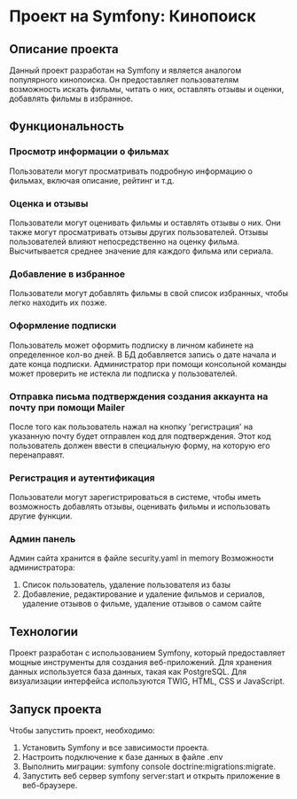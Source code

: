 # Проект на Symfony: Кинопоиск

## Описание проекта

Данный проект разработан на Symfony и является аналогом популярного кинопоиска. Он предоставляет пользователям возможность искать фильмы, читать о них, оставлять отзывы и оценки, добавлять фильмы в избранное.

## Функциональность

### Просмотр информации о фильмах
Пользователи могут просматривать подробную информацию о фильмах, включая описание, рейтинг и т.д.

### Оценка и отзывы
Пользователи могут оценивать фильмы и оставлять отзывы о них. Они также могут просматривать отзывы других пользователей.
Отзывы пользователей влияют непосредственно на оценку фильма. Высчитывается среднее значение для каждого фильма или сериала.

### Добавление в избранное
Пользователи могут добавлять фильмы в свой список избранных, чтобы легко находить их позже.

### Оформление подписки
Пользователь может оформить подписку в личном кабинете на определенное кол-во дней. В БД добавляется запись о дате начала и дате конца подписки.
Администратор при помощи консольной команды может проверить не истекла ли подписка у пользователей.

### Отправка письма подтверждения создания аккаунта на почту при помощи Mailer
После того как пользователь нажал на кнопку 'регистрация' на указанную почту будет отправлен код для подтверждения. Этот код пользователь должен ввести в специальную форму, на которую его перенаправят.

### Регистрация и аутентификация
Пользователи могут зарегистрироваться в системе, чтобы иметь возможность добавлять отзывы, оценивать фильмы и использовать другие функции.

### Админ панель
Админ сайта хранится в файле security.yaml in memory
Возможности администратора:
1. Список пользователь, удаление пользователя из базы
2. Добавление, редактирование и удаление фильмов и сериалов, удаление отзывов о фильме, удаление отзывов о самом сайте

## Технологии

Проект разработан с использованием Symfony, который предоставляет мощные инструменты для создания веб-приложений. Для хранения данных используется база данных, такая как PostgreSQL. Для визуализации интерфейса используются TWIG, HTML, CSS и JavaScript.

## Запуск проекта

Чтобы запустить проект, необходимо:

1. Установить Symfony и все зависимости проекта.
2. Настроить подключение к базе данных в файле .env
3. Выполнить миграции: symfony console doctrine:migrations:migrate.
4. Запустить веб сервер symfony server:start и открыть приложение в веб-браузере.       
